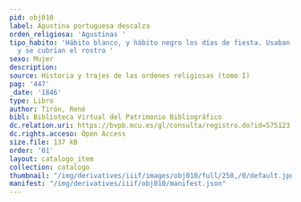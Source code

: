 ```yaml
---
pid: obj010
label: Agustina portuguesa descalza
orden_religiosa: 'Agustinas '
tipo_habito: 'Hábito blanco, y hábito negro los días de fiesta. Usaban alpargatas
  y se cubrían el rostro '
sexo: Mujer
description: 
source: Historia y trajes de las ordenes religiosas (tomo I)
pag: '447'
_date: '1846'
type: Libro
author: Tirón, René
bibl: Biblioteca Virtual del Patrimonio Bibliográfico
dc.relation.uri: https://bvpb.mcu.es/gl/consulta/registro.do?id=575123
dc.rights.acceso: Open Access
size.file: 137 kB
order: '01'
layout: catalogo_item
collection: catalogo
thumbnail: "/img/derivatives/iiif/images/obj010/full/250,/0/default.jpg"
manifest: "/img/derivatives/iiif/obj010/manifest.json"
---
```

